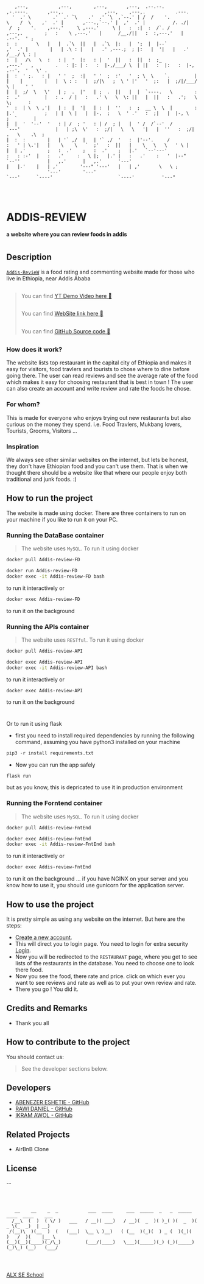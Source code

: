 ```


   ,---,           ,---,        ,---,       ,---,  .--.--.                             ,-.----.       ,---,.               ,---,    ,---,.           .---. 
  '  .' \        .'  .' `\    .'  .' `\  ,`--.' | /  /    '.                           \    /  \    ,'  .' |       ,---.,`--.' |  ,'  .' |          /. ./| 
 /  ;    '.    ,---.'     \ ,---.'     \ |   :  :|  :  /`. /             ,---,.        ;   :    \ ,---.'   |      /__./||   :  :,---.'   |      .--'.  ' ; 
:  :       \   |   |  .`\  ||   |  .`\  |:   |  ';  |  |--`            ,'  .' |        |   | .\ : |   |   .' ,---.;  ; |:   |  '|   |   .'     /__./ \ : | 
:  |   /\   \  :   : |  '  |:   : |  '  ||   :  ||  :  ;_            ,---.'   ,        .   : |: | :   :  |-,/___/ \  | ||   :  |:   :  |-, .--'.  '   \' . 
|  :  ' ;.   : |   ' '  ;  :|   ' '  ;  :'   '  ; \  \    `.         |   |    |        |   |  \ : :   |  ;/|\   ;  \ ' |'   '  ;:   |  ;/|/___/ \ |    ' ' 
|  |  ;/  \   \'   | ;  .  |'   | ;  .  ||   |  |  `----.   \        :   :  .'         |   : .  / |   :   .' \   \  \: ||   |  ||   :   .';   \  \;      : 
'  :  | \  \ ,'|   | :  |  '|   | :  |  ''   :  ;  __ \  \  |        :   |.'           ;   | |  \ |   |  |-,  ;   \  ' .'   :  ;|   |  |-, \   ;  `      | 
|  |  '  '--'  '   : | /  ; '   : | /  ; |   |  ' /  /`--'  /        `---'             |   | ;\  \'   :  ;/|   \   \   '|   |  ''   :  ;/|  .   \    .\  ; 
|  :  :        |   | '` ,/  |   | '` ,/  '   :  |'--'.     /                           :   ' | \.'|   |    \    \   `  ;'   :  ||   |    \   \   \   ' \ | 
|  | ,'        ;   :  .'    ;   :  .'    ;   |.'   `--'---'                            :   : :-'  |   :   .'     :   \ |;   |.' |   :   .'    :   '  |--"  
`--''          |   ,.'      |   ,.'      '---'                                         |   |.'    |   | ,'        '---" '---'   |   | ,'       \   \ ;     
               '---'        '---'                                                      `---'      `----'                        `----'          '---"      
                                                                                                                                                           



```
                                                                                                                                                           
# ADDIS-REVIEW     
__a website where you can review foods in addis__
#

## Description
[`Addis-RevieW`](http://18.205.104.232:5000/) is a food rating and commenting website made for those who live in Ethiopia, near Addis Ababa
> ##
> You can find [YT Demo Video here 🔗](https://youtu.be/fqli-IG-bbQ)
> ##
> You can find [WebSite link here 🔗](http://18.205.104.232:5000/)
> ##
> You can find [GitHub Source code 🔗](https://github.com/rawidaniel/AddisReview/)
> ##

### How does it work?
The website lists top restaurant in the capital city of Ethiopia and makes it easy for visitors, food travlers and tourists to chose where to dine before going there.
The user can read reviews and see the average rate of the food which makes it easy for choosing restaurant that is best in town ! The user can also create an account and
 write review and rate the foods he chose.

### For whom?
This is made for everyone who enjoys trying out new restaurants but also curious on the money they spend. i.e. Food Travlers, Mukbang lovers, Tourists, Grooms, Visitors ...

### Inspiration
We always see other similar websites on the internet, but lets be honest, they don't have Ethiopian food and you can't use them. That is when we thought there should be a website like that where
 our people enjoy both traditional and junk foods. :)

## How to run the project
The website is made using docker. There are three containers to run on your machine if you like to run it on your PC. 

### Running the DataBase container
>The website uses `MySQL`.
>To run it using docker
```bash
docker pull Addis-review-FD
```
```bash
docker run Addis-review-FD 
docker exec -it Addis-review-FD bash
```
to run it interactively or 
```bash
docker exec Addis-review-FD
```
to run it on the background

### Running the APIs container
>The website uses `RESTful`.
>To run it using docker
```bash
docker pull Addis-review-API
```
```bash
docker exec Addis-review-API
docker exec -it Addis-review-API bash
```
to run it interactively or 
```bash
docker exec Addis-review-API
```
to run it on the background
#
Or to run it using flask
- first you need to install required dependencies by running the following command, assuming you have python3 installed on your machine
```python
pip3 -r install requirements.txt
```
- Now you can run the app safely
```python
flask run
```
but as you know, this is depricated to use it in production environment



### Running the Forntend container
>The website uses `MySQL`.
>To run it using docker
```bash
docker pull Addis-review-FntEnd
```
```bash
docker exec Addis-review-FntEnd
docker exec -it Addis-review-FntEnd bash
```
to run it interactively or 
```bash
docker exec Addis-review-FntEnd
```
to run it on the background
...
if you have NGINX on your server and you know how to use it, you should use gunicorn for the application server.

## How to use the project
It is pretty simple as using any website on the internet. But here are the steps:
- [Create a new account](http://18.205.104.232:5000/signup).
- This will direct you to login page. You need to login for extra security [Login](http://18.205.104.232:5000/login).
- Now you will be redirected to the `RESTAURANT` page, where you get to see lists of the restaurants in the database. You need to choose one to look there food.
- Now you see the food, there rate and price. click on which ever you want to see reviews and rate as well as to put your own review and rate.
- There you go ! You did it.

## Credits and Remarks
* Thank you all

## How to contribute to the project 
You should contact us:
> See the developer sections below.

## Developers
* [ABENEZER ESHETIE - GitHub](https://github.com/EbenGitHub)
* [RAWI DANIEL - GitHub](https://github.com/rawidaniel)
* [IKRAM AWOL - GitHub](https://github.com/ikramawol)

## Related Projects
* AirBnB Clone

## License
 --
                                                                                                                                                           
                                                                                                                                                           
                                                                                                                                                           
                                                                                                                                                           
                                                                                                                                                           
                                                                                                                                                           
                                                                                                                                                           
                                                                                                                                                           
                                                                                                                                                           
                                                                                                                                                           
                                                                                                                                                           
                                                                                                                                                           
                                                                                                                                                           
                                                                                                                                                           
                                                                                                                                                           
                                                                                                                                                           
                                                                                                                                                           
                                                                                                                                                           
                                                                                                                                                           
                                                                                                                                                           
```



   __    __    _  _           ___  ____     ___  _____  _   _  _____  ____  ____    ___ 
  /__\  (  )  ( \/ )   ___   / __)( ___)   / __)(  _  )( )_( )(  _  )(  _ \(_  _)  | __)
 /(__)\  )(__  )  (   (___)  \__ \ )__)   ( (__  )(_)(  ) _ (  )(_)(  )   /  )(    |__ \
(__)(__)(____)(_/\_)         (___/(____)   \___)(_____)(_) (_)(_____)(_)\_) (__)   (___/




```


[ALX SE School](https://alxafrica.com)
